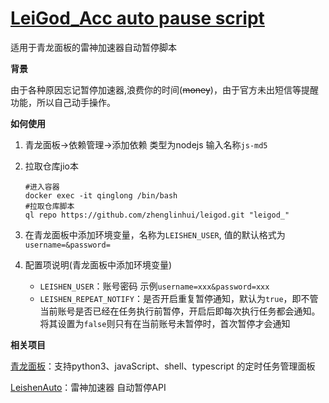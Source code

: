 # [LeiGod_Acc auto pause script](https://github.com/zhenglinhui/leigod)
适用于青龙面板的雷神加速器自动暂停脚本

**背景**

由于各种原因忘记暂停加速器,浪费你的时间(~~money~~)，由于官方未出短信等提醒功能，所以自己动手操作。

**如何使用**

1. 青龙面板->依赖管理->添加依赖 类型为nodejs 输入名称`js-md5`

2. 拉取仓库jio本
    ```
    #进入容器
    docker exec -it qinglong /bin/bash
    #拉取仓库脚本
    ql repo https://github.com/zhenglinhui/leigod.git "leigod_"
    ```
3. 在青龙面板中添加环境变量，名称为`LEISHEN_USER`, 值的默认格式为`username=&password=`

4. 配置项说明(青龙面板中添加环境变量)
   - `LEISHEN_USER`：账号密码 示例`username=xxx&password=xxx`
   - `LEISHEN_REPEAT_NOTIFY`：是否开启重复暂停通知，默认为`true`，即不管当前账号是否已经在任务执行前暂停，开启后即每次执行任务都会通知。将其设置为`false`则只有在当前账号未暂停时，首次暂停才会通知


**相关项目**

[青龙面板](https://github.com/whyour/qinglong)：支持python3、javaScript、shell、typescript 的定时任务管理面板

[LeishenAuto](https://github.com/himcs/LeishenAuto)：雷神加速器 自动暂停API

